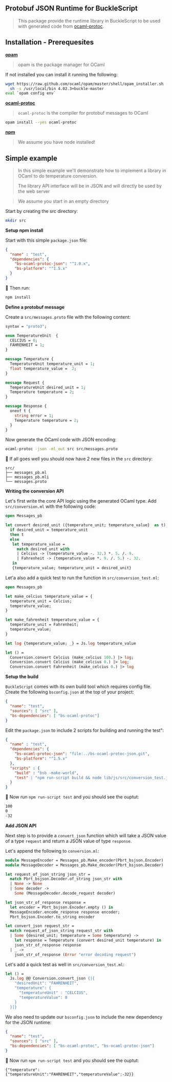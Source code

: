Protobuf JSON Runtime for BuckleScript
--------------------------------------

> This package provide the runtime library in BuckleScript to be used with 
> generated code from [ocaml-protoc](https://github.com/mransan/ocaml-protoc/). 

Installation - Prerequesites
----------------------------

**[opam](http://opam.ocaml.org/)** 

> opam is the package manager for OCaml 

If not installed you can install it running the following:
```bash 
wget https://raw.github.com/ocaml/opam/master/shell/opam_installer.sh -O - | \
  sh -s /usr/local/bin 4.02.3+buckle-master
eval `opam config env` 
``` 

**[ocaml-protoc](https://github.com/mransan/ocaml-protoc)**

> `ocaml-protoc` is the compiler for protobuf messages to OCaml

```bash
opam install --yes ocaml-protoc
```

**[npm](https://nodejs.org/en/download/current/)**

> We assume you have node installed!

Simple example 
--------------

> In this simple example we'll demonstrate how to implement a library in OCaml
> to do temperature conversion. 
>
> The library API interface will be in JSON and will directly be used by 
> the web server

> We assume you start in an empty directory 

Start by creating the src directory:
```bash
mkdir src
```
**Setup npm install**

Start with this simple `package.json` file:
```json
{
  "name" : "test", 
  "dependencies": {
    "bs-ocaml-protoc-json": "^1.0.x",
    "bs-platform": "^1.5.x"
  }
}
```

🏁 Then run:
```bash
npm install
```

**Define a protobuf message** 

Create a `src/messages.proto` file with the following content:

```Protobuf
syntax = "proto3";

enum TemperatureUnit  {
  CELCIUS = 0; 
  FAHRENHEIT = 1;
}

message Temperature {
  TemperatureUnit temperature_unit = 1; 
  float temperature_value =  2;
}

message Request {
  TemperatureUnit desired_unit = 1;
  Temperature temperature = 2; 
}

message Response {
  oneof t {
    string error = 1; 
    Temperature temperature = 2;
  }
}
```

Now generate the OCaml code with JSON encoding:

```bash
ocaml-protoc -json -ml_out src src/messages.proto
```

🏁 If all goes well you should now have 2 new files in the `src` directory:
```
src/
├── messages_pb.ml
├── messages_pb.mli
└── messages.proto
```

**Writing the conversion API**

Let's first write the core API logic using the generated OCaml type. Add `src/conversion.ml` with the following code:

```OCaml
open Messages_pb 

let convert desired_unit ({temperature_unit; temperature_value}  as t)  = 
  if desired_unit = temperature_unit
  then t 
  else 
   let temperature_value = 
     match desired_unit with
     | Celcius -> (temperature_value -. 32.) *. 5. /. 9.  
     | Fahrenheit -> (temperature_value *. 9. /. 5.) -. 32.
   in 
   {temperature_value; temperature_unit = desired_unit}
```

Let'a also add a quick test to run the function in `src/conversion_test.ml`:
```OCaml
open Messages_pb 

let make_celcius temperature_value = {
  temperature_unit = Celcius; 
  temperature_value;
} 

let make_fahrenheit temperature_value = {
  temperature_unit = Fahrenheit; 
  temperature_value;
}

let log {temperature_value; _} = Js.log temperature_value

let () = 
  Conversion.convert Celcius (make_celcius 100.) |> log; 
  Conversion.convert Celcius (make_celcius 0.) |> log; 
  Conversion.convert Fahrenheit (make_celcius 0.) |> log
```

**Setup the build**

`BuckleScript` comes with its own build tool which requires config file. Create the following `bsconfig.json` at the 
top of your project:

```Json
{
  "name": "test",
  "sources": [ "src" ], 
  "bs-dependencies": [ "bs-ocaml-protoc"]
}
```

Edit the `package.json` to include 2 scripts for building and running the test":
```Json
{
  "name" : "test", 
  "dependencies": {
    "bs-ocaml-protoc-json": "file:../bs-ocaml-protoc-json.git",
    "bs-platform": "^1.5.x"
  },
  "scripts" : {
    "build" : "bsb -make-world",
    "test" : "npm run-script build && node lib/js/src/conversion_test.js"
  }
}
```

🏁 Now run `npm run-script test` and you should see the ouptut:
```bash
100
0
-32
```

**Add JSON API**

Next step is to provide a `convert_json` function which will take a JSON value of a type `request` and return a JSON value of 
type `response`. 

Let's append the following to `conversion.ml`:

```OCaml
module MessageEncoder = Messages_pb.Make_encoder(Pbrt_bsjson.Encoder)
module MessageDecoder = Messages_pb.Make_decoder(Pbrt_bsjson.Decoder) 

let request_of_json_string json_str = 
  match Pbrt_bsjson.Decoder.of_string json_str with
  | None -> None 
  | Some decoder -> 
    Some (MessageDecoder.decode_request decoder)

let json_str_of_response response = 
  let encoder = Pbrt_bsjson.Encoder.empty () in 
  MessageEncoder.encode_response response encoder; 
  Pbrt_bsjson.Encoder.to_string encoder 

let convert_json request_str = 
  match request_of_json_string request_str with
  | Some {desired_unit; temperature = Some temperature} -> 
    let response = Temperature (convert desired_unit temperature) in 
    json_str_of_response response 
  | _ -> 
    json_str_of_response (Error "error decoding request")
```

Let's add a quick test as well in `src/conversion_test.ml`:
```OCaml
let () = 
  Js.log @@ Conversion.convert_json {|{
    "desiredUnit": "FAHRENHEIT", 
    "temperature": {
      "temperatureUnit" : "CELCIUS", 
      "temperatureValue": 0
    }
  }|}
```

We also need to update our `bsconfig.json` to include the new dependency for the JSON runtime:

```JSON
{
  "name": "test",
  "sources": [ "src" ], 
  "bs-dependencies": [ "bs-ocaml-protoc", "bs-ocaml-protoc-json"]
}
```

🏁 Now run `npm run-script test` and you should see the ouptut:

```
{"temperature":{"temperatureUnit":"FAHRENHEIT","temperatureValue":-32}}
```
